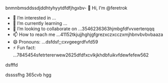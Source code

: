 bnmnbmsddssdjddhtyhyytdfdfjhgxbv- 👋 Hi, I’m @feretrok
- 👀 I’m interested in ...
- 🌱 I’m currently learning ...
- 💞️ I’m looking to collaborate on ...3546236363hjmbgfdfvvxerterqqq
- 📫 How to reach me ...41152tkjujjhghjgfgrezxczxcczxmjhbnvbvbvbaaza
- 😄 Pronouns: ...dsfdsf;;cxvgeegrdfvfd59
- ⚡ Fun fact: ...7845454sfetrtererwew2625dfdfxcvlkjkhdbfuikvfdewfefew562
<!---2fdguydsfsdfsdfvdfdsdsfile) appears on your GitHub profile.
You can click the Preview link to take a look at your changes.53zxsd666996rtytyrfdgdfgd
--->dsfffd
dssssfhg
365cvb
hgg
